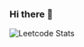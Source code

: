 ### Hi there 👋
![Leetcode Stats](https://leetcode.card.workers.dev/?username=swap_192002&theme=dark)
